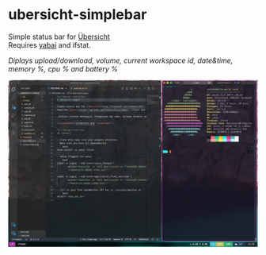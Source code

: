 # ubersicht-simplebar

Simple status bar for [Übersicht](http://tracesof.net/uebersicht/)  
Requires [yabai](https://github.com/koekeishiya/yabai) and ifstat.
  
_Diplays upload/download, volume, current workspace id, date&time, memory %, cpu % and battery %_

![screenshot](screenshot.png "Screenshot")